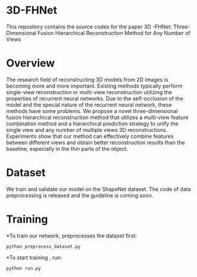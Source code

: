 # 3D-FHNet
This repository contains the source codes for the paper 3D -FHNet: Three-Dimensional Fusion Hierarchical Reconstruction Method for Any Number of Views

# Overview
The research field of reconstructing 3D models from 2D images is becoming more and more important. Existing methods typically perform single-view reconstruction or multi-view reconstruction utilizing the properties of recurrent neural networks. Due to the self-occlusion of the model and the special nature of the recurrent neural network, these methods have some problems. We propose a novel three-dimensional fusion hierarchical reconstruction method that utilizes a multi-view feature combination method and a hierarchical prediction strategy to unify the single view and any number of multiple views 3D reconstructions. Experiments show that our method can effectively combine features between different views and obtain better reconstruction results than the baseline, especially in the thin parts of the object.

# Dataset
We train and validate our model on the ShapeNet dataset. The code of data preprocessing is released and the guideline is coming soon.

# Training
*To train our network, preprocesses the dataset first:
```
python preprocess_dataset.py
```

*To start training , run:
```
python run.py
```
